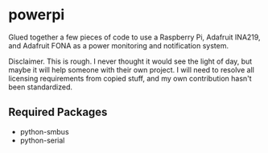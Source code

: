 # powerpi
Glued together a few pieces of code to use a Raspberry Pi, Adafruit INA219, and Adafruit FONA as a power monitoring and notification system.

Disclaimer. This is rough. I never thought it would see the light of day, but maybe it will help someone with their own project. I will need to resolve all licensing requirements from copied stuff, and my own contribution hasn't been standardized.

## Required Packages
* python-smbus
* python-serial
